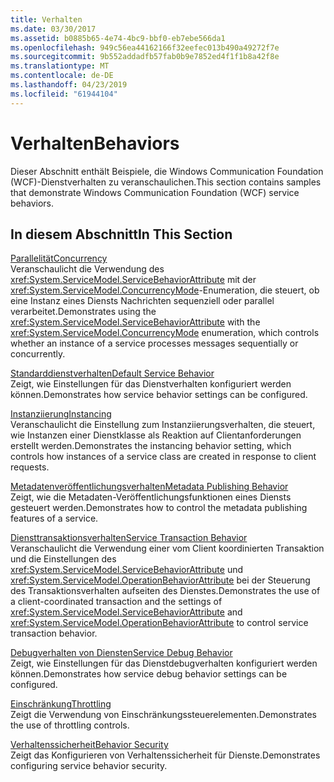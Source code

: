```yaml
---
title: Verhalten
ms.date: 03/30/2017
ms.assetid: b0885b65-4e74-4bc9-bbf0-eb7ebe566da1
ms.openlocfilehash: 949c56ea44162166f32eefec013b490a49272f7e
ms.sourcegitcommit: 9b552addadfb57fab0b9e7852ed4f1f1b8a42f8e
ms.translationtype: MT
ms.contentlocale: de-DE
ms.lasthandoff: 04/23/2019
ms.locfileid: "61944104"
---
```

# <a name="behaviors"></a><span data-ttu-id="27aab-102">Verhalten</span><span class="sxs-lookup"><span data-stu-id="27aab-102">Behaviors</span></span>
<span data-ttu-id="27aab-103">Dieser Abschnitt enthält Beispiele, die Windows Communication Foundation (WCF)-Dienstverhalten zu veranschaulichen.</span><span class="sxs-lookup"><span data-stu-id="27aab-103">This section contains samples that demonstrate Windows Communication Foundation (WCF) service behaviors.</span></span>  
  
## <a name="in-this-section"></a><span data-ttu-id="27aab-104">In diesem Abschnitt</span><span class="sxs-lookup"><span data-stu-id="27aab-104">In This Section</span></span>  
 [<span data-ttu-id="27aab-105">Parallelität</span><span class="sxs-lookup"><span data-stu-id="27aab-105">Concurrency</span></span>](../../../../docs/framework/wcf/samples/concurrency.md)  
 <span data-ttu-id="27aab-106">Veranschaulicht die Verwendung des <xref:System.ServiceModel.ServiceBehaviorAttribute> mit der <xref:System.ServiceModel.ConcurrencyMode>-Enumeration, die steuert, ob eine Instanz eines Diensts Nachrichten sequenziell oder parallel verarbeitet.</span><span class="sxs-lookup"><span data-stu-id="27aab-106">Demonstrates using the <xref:System.ServiceModel.ServiceBehaviorAttribute> with the <xref:System.ServiceModel.ConcurrencyMode> enumeration, which controls whether an instance of a service processes messages sequentially or concurrently.</span></span>  
  
 [<span data-ttu-id="27aab-107">Standarddienstverhalten</span><span class="sxs-lookup"><span data-stu-id="27aab-107">Default Service Behavior</span></span>](../../../../docs/framework/wcf/samples/default-service-behavior.md)  
 <span data-ttu-id="27aab-108">Zeigt, wie Einstellungen für das Dienstverhalten konfiguriert werden können.</span><span class="sxs-lookup"><span data-stu-id="27aab-108">Demonstrates how service behavior settings can be configured.</span></span>  
  
 [<span data-ttu-id="27aab-109">Instanziierung</span><span class="sxs-lookup"><span data-stu-id="27aab-109">Instancing</span></span>](../../../../docs/framework/wcf/samples/instancing.md)  
 <span data-ttu-id="27aab-110">Veranschaulicht die Einstellung zum Instanziierungsverhalten, die steuert, wie Instanzen einer Dienstklasse als Reaktion auf Clientanforderungen erstellt werden.</span><span class="sxs-lookup"><span data-stu-id="27aab-110">Demonstrates the instancing behavior setting, which controls how instances of a service class are created in response to client requests.</span></span>  
  
 [<span data-ttu-id="27aab-111">Metadatenveröffentlichungsverhalten</span><span class="sxs-lookup"><span data-stu-id="27aab-111">Metadata Publishing Behavior</span></span>](../../../../docs/framework/wcf/samples/metadata-publishing-behavior.md)  
 <span data-ttu-id="27aab-112">Zeigt, wie die Metadaten-Veröffentlichungsfunktionen eines Diensts gesteuert werden.</span><span class="sxs-lookup"><span data-stu-id="27aab-112">Demonstrates how to control the metadata publishing features of a service.</span></span>  
  
 [<span data-ttu-id="27aab-113">Diensttransaktionsverhalten</span><span class="sxs-lookup"><span data-stu-id="27aab-113">Service Transaction Behavior</span></span>](../../../../docs/framework/wcf/samples/service-transaction-behavior.md)  
 <span data-ttu-id="27aab-114">Veranschaulicht die Verwendung einer vom Client koordinierten Transaktion und die Einstellungen des <xref:System.ServiceModel.ServiceBehaviorAttribute> und <xref:System.ServiceModel.OperationBehaviorAttribute> bei der Steuerung des Transaktionsverhalten aufseiten des Dienstes.</span><span class="sxs-lookup"><span data-stu-id="27aab-114">Demonstrates the use of a client-coordinated transaction and the settings of <xref:System.ServiceModel.ServiceBehaviorAttribute> and <xref:System.ServiceModel.OperationBehaviorAttribute> to control service transaction behavior.</span></span>  
  
 [<span data-ttu-id="27aab-115">Debugverhalten von Diensten</span><span class="sxs-lookup"><span data-stu-id="27aab-115">Service Debug Behavior</span></span>](../../../../docs/framework/wcf/samples/service-debug-behavior.md)  
 <span data-ttu-id="27aab-116">Zeigt, wie Einstellungen für das Dienstdebugverhalten konfiguriert werden können.</span><span class="sxs-lookup"><span data-stu-id="27aab-116">Demonstrates how service debug behavior settings can be configured.</span></span>  
  
 [<span data-ttu-id="27aab-117">Einschränkung</span><span class="sxs-lookup"><span data-stu-id="27aab-117">Throttling</span></span>](../../../../docs/framework/wcf/samples/throttling.md)  
 <span data-ttu-id="27aab-118">Zeigt die Verwendung von Einschränkungssteuerelementen.</span><span class="sxs-lookup"><span data-stu-id="27aab-118">Demonstrates the use of throttling controls.</span></span>  
  
 [<span data-ttu-id="27aab-119">Verhaltenssicherheit</span><span class="sxs-lookup"><span data-stu-id="27aab-119">Behavior Security</span></span>](../../../../docs/framework/wcf/samples/behavior-security.md)  
 <span data-ttu-id="27aab-120">Zeigt das Konfigurieren von Verhaltenssicherheit für Dienste.</span><span class="sxs-lookup"><span data-stu-id="27aab-120">Demonstrates configuring service behavior security.</span></span>
